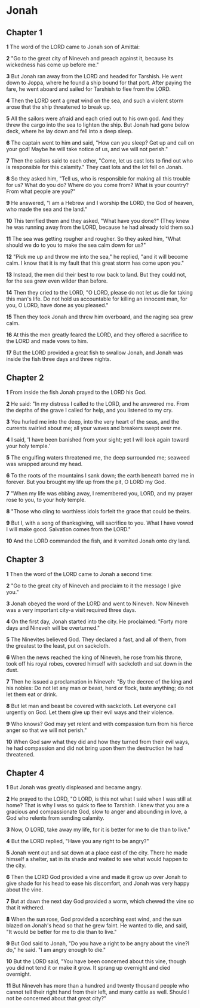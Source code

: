 # Jonah

## Chapter 1

**1** The word of the LORD came to Jonah son of Amittai:

**2** "Go to the great city of Nineveh and preach against it, because its wickedness has come up before me."

**3** But Jonah ran away from the LORD and headed for Tarshish. He went down to Joppa, where he found a ship bound for that port. After paying the fare, he went aboard and sailed for Tarshish to flee from the LORD.

**4** Then the LORD sent a great wind on the sea, and such a violent storm arose that the ship threatened to break up.

**5** All the sailors were afraid and each cried out to his own god. And they threw the cargo into the sea to lighten the ship. But Jonah had gone below deck, where he lay down and fell into a deep sleep.

**6** The captain went to him and said, "How can you sleep? Get up and call on your god! Maybe he will take notice of us, and we will not perish."

**7** Then the sailors said to each other, "Come, let us cast lots to find out who is responsible for this calamity." They cast lots and the lot fell on Jonah.

**8** So they asked him, "Tell us, who is responsible for making all this trouble for us? What do you do? Where do you come from? What is your country? From what people are you?"

**9** He answered, "I am a Hebrew and I worship the LORD, the God of heaven, who made the sea and the land."

**10** This terrified them and they asked, "What have you done?" (They knew he was running away from the LORD, because he had already told them so.)

**11** The sea was getting rougher and rougher. So they asked him, "What should we do to you to make the sea calm down for us?"

**12** "Pick me up and throw me into the sea," he replied, "and it will become calm. I know that it is my fault that this great storm has come upon you."

**13** Instead, the men did their best to row back to land. But they could not, for the sea grew even wilder than before.

**14** Then they cried to the LORD, "O LORD, please do not let us die for taking this man's life. Do not hold us accountable for killing an innocent man, for you, O LORD, have done as you pleased."

**15** Then they took Jonah and threw him overboard, and the raging sea grew calm.

**16** At this the men greatly feared the LORD, and they offered a sacrifice to the LORD and made vows to him.

**17** But the LORD provided a great fish to swallow Jonah, and Jonah was inside the fish three days and three nights.

## Chapter 2

**1** From inside the fish Jonah prayed to the LORD his God.

**2** He said: "In my distress I called to the LORD, and he answered me. From the depths of the grave I called for help, and you listened to my cry.

**3** You hurled me into the deep, into the very heart of the seas, and the currents swirled about me; all your waves and breakers swept over me.

**4** I said, 'I have been banished from your sight; yet I will look again toward your holy temple.'

**5** The engulfing waters threatened me, the deep surrounded me; seaweed was wrapped around my head.

**6** To the roots of the mountains I sank down; the earth beneath barred me in forever. But you brought my life up from the pit, O LORD my God.

**7** "When my life was ebbing away, I remembered you, LORD, and my prayer rose to you, to your holy temple.

**8** "Those who cling to worthless idols forfeit the grace that could be theirs.

**9** But I, with a song of thanksgiving, will sacrifice to you. What I have vowed I will make good. Salvation comes from the LORD."

**10** And the LORD commanded the fish, and it vomited Jonah onto dry land.

## Chapter 3

**1** Then the word of the LORD came to Jonah a second time:

**2** "Go to the great city of Nineveh and proclaim to it the message I give you."

**3** Jonah obeyed the word of the LORD and went to Nineveh. Now Nineveh was a very important city-a visit required three days.

**4** On the first day, Jonah started into the city. He proclaimed: "Forty more days and Nineveh will be overturned."

**5** The Ninevites believed God. They declared a fast, and all of them, from the greatest to the least, put on sackcloth.

**6** When the news reached the king of Nineveh, he rose from his throne, took off his royal robes, covered himself with sackcloth and sat down in the dust.

**7** Then he issued a proclamation in Nineveh: "By the decree of the king and his nobles: Do not let any man or beast, herd or flock, taste anything; do not let them eat or drink.

**8** But let man and beast be covered with sackcloth. Let everyone call urgently on God. Let them give up their evil ways and their violence.

**9** Who knows? God may yet relent and with compassion turn from his fierce anger so that we will not perish."

**10** When God saw what they did and how they turned from their evil ways, he had compassion and did not bring upon them the destruction he had threatened.

## Chapter 4

**1** But Jonah was greatly displeased and became angry.

**2** He prayed to the LORD, "O LORD, is this not what I said when I was still at home? That is why I was so quick to flee to Tarshish. I knew that you are a gracious and compassionate God, slow to anger and abounding in love, a God who relents from sending calamity.

**3** Now, O LORD, take away my life, for it is better for me to die than to live."

**4** But the LORD replied, "Have you any right to be angry?"

**5** Jonah went out and sat down at a place east of the city. There he made himself a shelter, sat in its shade and waited to see what would happen to the city.

**6** Then the LORD God provided a vine and made it grow up over Jonah to give shade for his head to ease his discomfort, and Jonah was very happy about the vine.

**7** But at dawn the next day God provided a worm, which chewed the vine so that it withered.

**8** When the sun rose, God provided a scorching east wind, and the sun blazed on Jonah's head so that he grew faint. He wanted to die, and said, "It would be better for me to die than to live."

**9** But God said to Jonah, "Do you have a right to be angry about the vine?I do," he said. "I am angry enough to die."

**10** But the LORD said, "You have been concerned about this vine, though you did not tend it or make it grow. It sprang up overnight and died overnight.

**11** But Nineveh has more than a hundred and twenty thousand people who cannot tell their right hand from their left, and many cattle as well. Should I not be concerned about that great city?"

